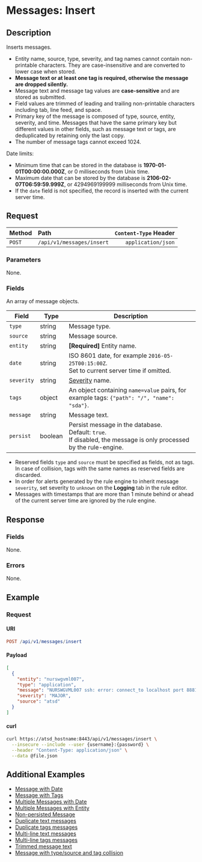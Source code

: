 # Messages: Insert

## Description

Inserts messages.

* Entity name, source, type, severity, and tag names cannot contain non-printable characters. They are case-insensitive and are converted to lower case when stored.
* **Message text or at least one tag is required, otherwise the message are dropped silently.**
* Message text and message tag values are **case-sensitive** and are stored as submitted.
* Field values are trimmed of leading and trailing non-printable characters including tab, line feed, and space.
* Primary key of the message is composed of type, source, entity, severity, and time. Messages that have the same primary key but different values in other fields, such as message text or tags, are deduplicated by retaining only the last copy.
* The number of message tags cannot exceed 1024.

Date limits:

* Minimum time that can be stored in the database is **1970-01-01T00:00:00.000Z**, or 0 milliseconds from Unix time.
* Maximum date that can be stored by the database is **2106-02-07T06:59:59.999Z**, or 4294969199999 milliseconds from Unix time.
* If the `date` field is not specified, the record is inserted with the current server time.

## Request

| Method | Path | `Content-Type` Header|
|:---|:---|---:|
| `POST` | `/api/v1/messages/insert` | `application/json` |

### Parameters

None.

### Fields

An array of message objects.

| **Field** | **Type** | **Description** |
|---|---|---|
| `type` | string | Message type. |
| `source` | string | Message source. |
| `entity` | string | **[Required]** Entity name. |
| `date` | string | ISO 8601 date, for example `2016-05-25T00:15:00Z`.<br>Set to current server time if omitted. |
| `severity` | string | [Severity](../severity.md) name. |
| `tags` | object | An object containing `name=value` pairs, for example tags: `{"path": "/", "name": "sda"}`. |
| `message` | string | Message text. |
| `persist` | boolean | Persist message in the database.<br>Default: `true`.<br>If disabled, the message is only processed by the rule-engine. |

* Reserved fields `type` and `source` must be specified as fields, not as tags. <br>In case of collision, tags with the same names as reserved fields are discarded.
* In order for alerts generated by the rule engine to inherit message `severity`, set severity to `unknown` on the **Logging** tab in the rule editor.
* Messages with timestamps that are more than 1 minute behind or ahead of the current server time are ignored by the rule engine.

## Response

### Fields

None.

### Errors

None.

## Example

### Request

#### URI

```elm
POST /api/v1/messages/insert
```

#### Payload

```json
[
  {
    "entity": "nurswgvml007",
    "type": "application",
    "message": "NURSWGVML007 ssh: error: connect_to localhost port 8881: failed.",
    "severity": "MAJOR",
    "source": "atsd"
  }
]
```

#### curl

```bash
curl https://atsd_hostname:8443/api/v1/messages/insert \
  --insecure --include --user {username}:{password} \
  --header "Content-Type: application/json" \
  --data @file.json
```

## Additional Examples

* [Message with Date](examples/insert/messages-insert-messages-with-date.md)
* [Message with Tags](examples/insert/messages-insert-messages-with-tags.md)
* [Multiple Messages with Date](examples/insert/messages-insert-multiple-messages-for-date.md)
* [Multiple Messages with Entity](examples/insert/messages-insert-multiple-messages-for-entity.md)
* [Non-persisted Message](examples/insert/messages-insert-non-persisted-messages.md)
* [Duplicate text messages](examples/insert/messages-insert-discarded-duplicate-text-messages.md)
* [Duplicate tags messages](examples/insert/messages-insert-discarded-duplicate-tags-messages.md)
* [Multi-line text messages](examples/insert/messages-insert-multi-line-message-text.md)
* [Multi-line tags messages](examples/insert/messages-insert-multi-line-message-tags.md)
* [Trimmed message text](examples/insert/messages-insert-trimmed-message-text.md)
* [Message with type/source and tag collision](examples/insert/messages-insert-type-source-and-tag-collision.md)
